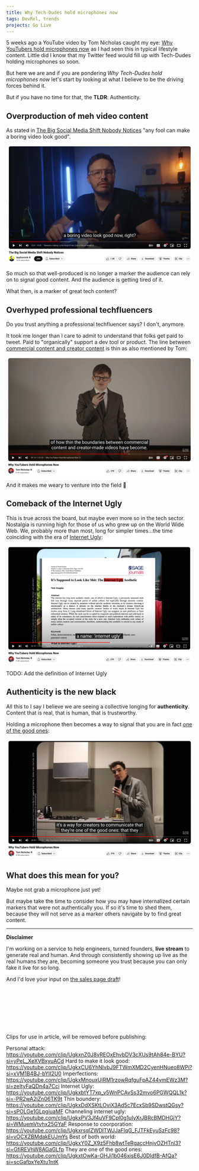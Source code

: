 ```yaml
---
title: Why Tech-Dudes hold microphones now
tags: DevRel, trends
projects: Go Live
---
```


5 weeks ago a YouTube video by Tom Nicholas caught my eye: [Why YouTubers hold microphones now](https://youtu.be/0arvnAlV_C4) as I had seen this in typical lifestyle content. Little did I know that my Twitter feed would fill up with Tech-Dudes holding microphones so soon.

But here we are and if you are pondering _Why Tech-Dudes hold microphones now_ let's start by looking at what I believe to be the driving forces behind it.

But if you have no time for that, the **TLDR**: Authenticity.

## Overproduction of meh video content

As stated in [The Big Social Media Shift Nobody Notices](https://www.youtube.com/clip/UgkxOzbflroWgA_g4VCF0noscTB423obVC9b?si=VE4jpa-SbFD37-dH) "any fool can make a boring video look good".

![Screengrab from "The Big Social Media Shift Nobody Notices"](boring-video.png)

So much so that well-produced is no longer a marker the audience can rely on to signal good content. And the audience is getting tired of it.

What then, is a marker of great tech content?

## Overhyped professional techfluencers

Do you trust anything a professional techfluencer says? I don't, anymore.

It took me longer than I care to admit to understand that folks get paid to tweet. Paid to "organically" support a dev tool or product. The line between [commercial content and creator content](https://youtube.com/clip/UgkxDdXSKtLOviX3Ad5c7EcxSb9SDwstQGsy?si=sPOLGe1GLpgiuaMF) is thin as also mentioned by Tom:

![Screengrab from "Why YouTubers hold microphones now"](./thin-boundery.png)

And it makes me weary to venture into the field 😬

## Comeback of the Internet Ugly

This is true across the board, but maybe even more so in the tech sector. Nostalgia is running high for those of us who grew up on the World Wide Web. We, probably more than most, long for simpler times...the time coinciding with the era of [Internet Ugly](https://youtube.com/clip/UgkxbtYT7xp_v5WnPCAvSs32mvo6PGWQQL1k?si=-PR2wA2jZn06TK9t):

![Screengrab from "Why YouTubers hold microphones now"](./internet-ugly.png)

TODO: Add the definition of Internet Ugly

## Authenticity is the new black

All this to I say I believe we are seeing a collective longing for **authenticity**. Content that is real, that is human, that is trustworthy.

Holding a microphone then becomes a way to signal that you are in fact [one of the good ones](https://youtube.com/clip/UgkxtOwKa-OHJj1b046xisE6J0DldfB-AfQa?si=scGafbxYeXtu1ntK):

![Screengrab from "Why YouTubers hold microphones now"](./good-ones.png)

## What does this mean for you?

Maybe not grab a microphone just yet!

But maybe take the time to consider how you may have internalized certain markers that were not authentically you. If so it's time to shed them, because they will not serve as a marker others navigate by to find great content.

---

**Disclaimer**

I'm working on a service to help engineers, turned founders, **live stream** to generate real and human. And through consistently showing up live as the real humans they are, becoming someone you trust because you can only fake it live for so long.

And I'd love your input on [the sales page draft](https://deploy-preview-171--queen-raae-codes.netlify.app/go-live/)!

&nbsp;

&nbsp;

&nbsp;

&nbsp;

Clips for use in article, will be removed before publishing:

Personal attack: https://youtube.com/clip/UgkxnZ0J8vREOxEhvbDV3cXUs9tAh84e-BYU?si=yPeL_XeXVBxyuACd
Hard to make it look good: https://youtube.com/clip/UgkxCU6YhNIvbJ9FTWmXMD2CyenHNueo8WPi?si=xVM1B4BJ-bYII2U0
Imperfections: https://youtube.com/clip/UgkxMnouxUiRM1rzowRqfguFpAZ44vmEWz3M?si=zeItyFaQDn4a7Cci
Internet Ugly: https://youtube.com/clip/UgkxbtYT7xp_v5WnPCAvSs32mvo6PGWQQL1k?si=-PR2wA2jZn06TK9t
Thin boundery: https://youtube.com/clip/UgkxDdXSKtLOviX3Ad5c7EcxSb9SDwstQGsy?si=sPOLGe1GLpgiuaMF
Channeling internet ugly: https://youtube.com/clip/UgkxPV3Jf4uVF9Cpl0g1uIyXrJBRcBMDHGjY?si=WMuemVtvhx25GYaF
Response to coorporation: https://youtube.com/clip/UgkxrsqIZWDITWJJaFlqG_FJTFkEyuSzFc98?si=vOCXZBMdakEUJmYs
Best of both world: https://youtube.com/clip/UgkxY0Z_X9z5Fhb8wtTeRgaccHnjvOZHTnl3?si=GfiREVhW8AGaGLfp
They are one of the good ones: https://youtube.com/clip/UgkxtOwKa-OHJj1b046xisE6J0DldfB-AfQa?si=scGafbxYeXtu1ntK
